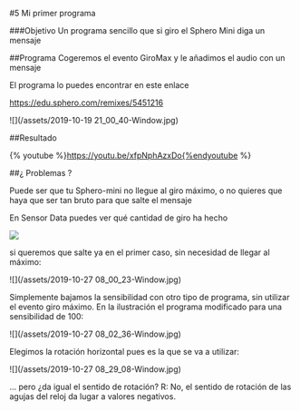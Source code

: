 #5 Mi primer programa

###Objetivo
Un programa sencillo que si giro el Sphero Mini diga un mensaje

##Programa
Cogeremos el evento GiroMax y le añadimos el audio con un mensaje

El programa lo puedes encontrar en este enlace

https://edu.sphero.com/remixes/5451216

![](/assets/2019-10-19 21_00_40-Window.jpg)

##Resultado

{% youtube %}https://youtu.be/xfpNphAzxDo{%endyoutube %}

##¿ Problemas ?

Puede ser que tu Sphero-mini no llegue al giro máximo, o no quieres que haya que ser tan bruto para que salte el mensaje

En Sensor Data puedes ver qué cantidad de giro ha hecho

![](https://catedu.github.io/sphero-curso/assets/2019-10-20%2013_37_13-Window.jpg)

si queremos que salte ya en el primer caso, sin necesidad de llegar al máximo:

![](/assets/2019-10-27 08_00_23-Window.jpg)

Simplemente bajamos la sensibilidad con otro tipo de programa, sin utilizar el evento giro máximo. En la ilustración el programa modificado para una sensibilidad de 100:

![](/assets/2019-10-27 08_02_36-Window.jpg)

Elegimos la rotación horizontal pues es la que se va a utilizar:

![](/assets/2019-10-27 08_29_08-Window.jpg)

... pero ¿da igual el sentido de rotación? R: No, el sentido de rotación de las agujas del reloj da lugar a valores negativos.